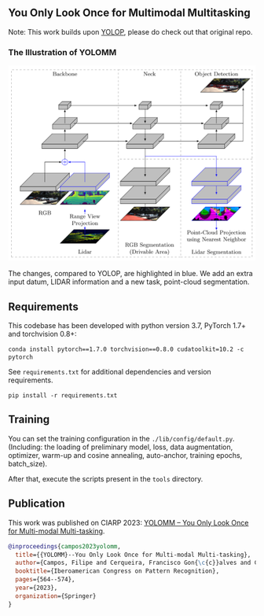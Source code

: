 ## You Only Look Once for Multimodal Multitasking

Note: This work builds upon [YOLOP](https://github.com/hustvl/YOLOP), please do check out that original repo.

### The Illustration of YOLOMM

<img src='pictures/yolomm.png' width='750'>

The changes, compared to YOLOP, are highlighted in blue. We add an extra input datum, LIDAR information and a new task, point-cloud segmentation.

## Requirements

This codebase has been developed with python version 3.7, PyTorch 1.7+ and torchvision 0.8+:
```
conda install pytorch==1.7.0 torchvision==0.8.0 cudatoolkit=10.2 -c pytorch
```

See `requirements.txt` for additional dependencies and version requirements.
```
pip install -r requirements.txt
```


## Training

You can set the training configuration in the `./lib/config/default.py`. (Including: the loading of preliminary model, loss, data augmentation, optimizer, warm-up and cosine annealing, auto-anchor, training epochs, batch_size).

After that, execute the scripts present in the `tools` directory.

## Publication

This work was published on CIARP 2023: [YOLOMM – You Only Look Once for Multi-modal Multi-tasking](https://link.springer.com/chapter/10.1007/978-3-031-49018-7_40).
```bibtex
@inproceedings{campos2023yolomm,
  title={{YOLOMM}--You Only Look Once for Multi-modal Multi-tasking},
  author={Campos, Filipe and Cerqueira, Francisco Gon{\c{c}}alves and Cruz, Ricardo PM and Cardoso, Jaime S},
  booktitle={Iberoamerican Congress on Pattern Recognition},
  pages={564--574},
  year={2023},
  organization={Springer}
}
```
